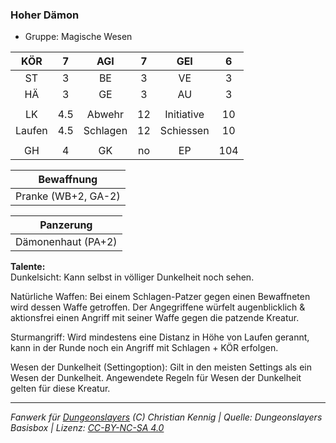 ### Hoher Dämon

- Gruppe: Magische Wesen

|  KÖR   |  7  |   AGI    |  7  |    GEI     |  6  |
| :----: | :-: | :------: | :-: | :--------: | :-: |
|   ST   |  3  |    BE    |  3  |     VE     |  3  |
|   HÄ   |  3  |    GE    |  3  |     AU     |  3  |
|        |     |          |     |            |     |
|   LK   | 4.5 |  Abwehr  | 12  | Initiative | 10  |
| Laufen | 4.5 | Schlagen | 12  | Schiessen  | 10  |
|        |     |          |     |            |     |
|   GH   |  4  |    GK    | no  |     EP     | 104 |

|     Bewaffnung      |
| :-----------------: |
| Pranke (WB+2, GA-2) |

|     Panzerung      |
| :----------------: |
| Dämonenhaut (PA+2) |

**Talente:**  
Dunkelsicht: Kann selbst in völliger Dunkelheit noch sehen.

Natürliche Waffen: Bei einem Schlagen-Patzer gegen einen Bewaffneten wird dessen Waffe getroffen. Der Angegriffene würfelt augenblicklich & aktionsfrei einen Angriff mit seiner Waffe gegen die patzende Kreatur.

Sturmangriff: Wird mindestens eine Distanz in Höhe von Laufen gerannt, kann in der Runde noch ein Angriff mit Schlagen + KÖR erfolgen.

Wesen der Dunkelheit (Settingoption): Gilt in den meisten Settings als ein Wesen der Dunkelheit. Angewendete Regeln für Wesen der Dunkelheit gelten für diese Kreatur.

---

_Fanwerk für [Dungeonslayers](https://www.dungeonslayers.net/) (C) Christian Kennig | Quelle: Dungeonslayers Basisbox | Lizenz: [CC-BY-NC-SA 4.0](https://creativecommons.org/licenses/by-nc-sa/4.0/deed.de)_
